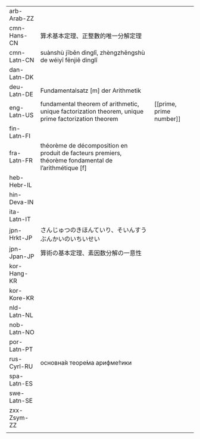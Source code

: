 | | | |
|-|-|-|
| arb-Arab-ZZ |  |  |
| cmn-Hans-CN | 算术基本定理、正整數的唯一分解定理 |  |
| cmn-Latn-CN | suànshù jīběn dìnglǐ, zhèngzhěngshù de wéiyī fēnjiě dìnglǐ |  |
| dan-Latn-DK |  |  |
| deu-Latn-DE | Fundamentalsatz [m] der Arithmetik |  |
| eng-Latn-US | fundamental theorem of arithmetic, unique factorization theorem, unique prime factorization theorem | [[prime, prime number]] |
| fin-Latn-FI |  |  |
| fra-Latn-FR | théorème de décomposition en produit de facteurs premiers, théorème fondamental de l’arithmétique [f] |  |
| heb-Hebr-IL |  |  |
| hin-Deva-IN |  |  |
| ita-Latn-IT |  |  |
| jpn-Hrkt-JP | さんじゅつのきほんていり、そいんすうぶんかいのいちいせい |  |
| jpn-Jpan-JP | 算術の基本定理、素因数分解の一意性 |  |
| kor-Hang-KR |  |  |
| kor-Kore-KR |  |  |
| nld-Latn-NL |  |  |
| nob-Latn-NO |  |  |
| por-Latn-PT |  |  |
| rus-Cyrl-RU | основна́я теоре́ма арифме́тики |  |
| spa-Latn-ES |  |  |
| swe-Latn-SE |  |  |
| zxx-Zsym-ZZ |  |  |
|  |  |  |
